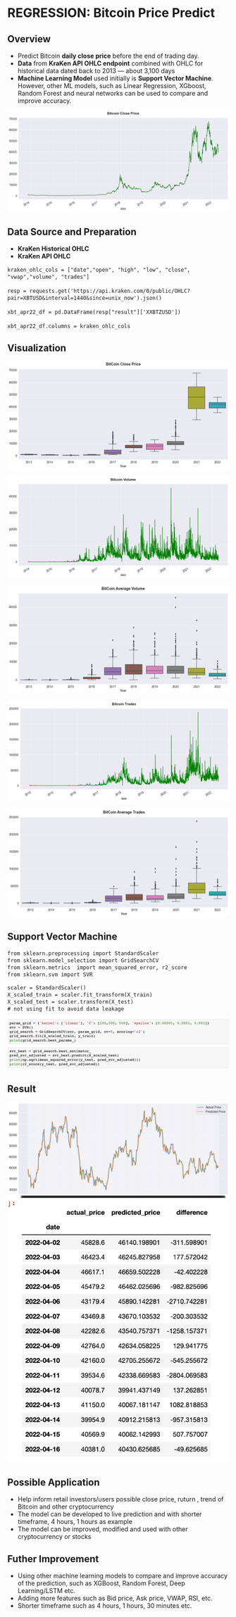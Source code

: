 # REGRESSION: Bitcoin Price Predict

## Overview

* Predict Bitcoin **daily close price** before the end of trading day. 
* **Data** from **KraKen API OHLC endpoint** combined with OHLC for historical data dated back to 2013 — about 3,100 days
* **Machine Learning Model** used initially is **Support Vector Machine**. However, other ML models, such as Linear Regression, XGboost, Random Forest and neural networks can be used to compare and improve accuracy.

![png](images/btc_close_line.png)


## Data Source and Preparation

* **KraKen Historical OHLC**
* **KraKen API OHLC**

```
kraken_ohlc_cols = ["date","open", "high", "low", "close", "vwap","volume", "trades"]

resp = requests.get('https://api.kraken.com/0/public/OHLC?pair=XBTUSD&interval=1440&since=unix_now').json()

xbt_apr22_df = pd.DataFrame(resp["result"]['XXBTZUSD'])

xbt_apr22_df.columns = kraken_ohlc_cols
```
## Visualization

![png](images/btc_close_box.png)

![png](images/btc_vol_line.png)

![png](images/btc_vol_box.png)

![png](images/btc_trds_line.png)

![png](images/btc_trds_box.png)


## Support Vector Machine
```
from sklearn.preprocessing import StandardScaler
from sklearn.model_selection import GridSearchCV
from sklearn.metrics  import mean_squared_error, r2_score
from sklearn.svm import SVR
```
```
scaler = StandardScaler()
X_scaled_train = scaler.fit_transform(X_train)
X_scaled_test = scaler.transform(X_test) 
# not using fit to avoid data leakage 
```
![png](images/param.png)



## Result

![png](images/predict_actual.png)
![png](images/predict_actual_april22.png)



## Possible Application

* Help inform retail investors/users possible close price, ruturn , trend of Bitcoin and other cryptocurrency
* The model can be developed to live prediction and with shorter timeframe, 4 hours, 1 hours as example
* The model can be improved, modified and used with other cryptocurrency or stocks

## Futher Improvement
* Using other machine learning models to compare and improve accuracy of the prediction, such as XGBoost, Random Forest, Deep Learning/LSTM etc.
* Adding more features such as Bid price, Ask price, VWAP, RSI, etc.
* Shorter timeframe such as 4 hours, 1 hours, 30 minutes etc.
